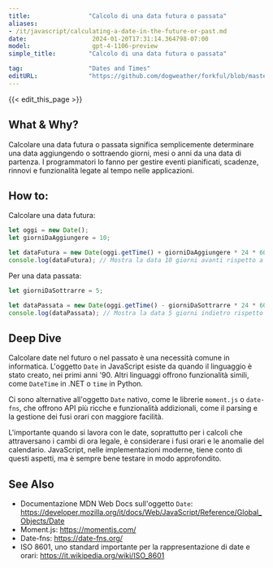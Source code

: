 ```yaml
---
title:                "Calcolo di una data futura o passata"
aliases:
- /it/javascript/calculating-a-date-in-the-future-or-past.md
date:                  2024-01-20T17:31:14.364798-07:00
model:                 gpt-4-1106-preview
simple_title:         "Calcolo di una data futura o passata"

tag:                  "Dates and Times"
editURL:              "https://github.com/dogweather/forkful/blob/master/content/it/javascript/calculating-a-date-in-the-future-or-past.md"
---
```


{{< edit_this_page >}}

## What & Why?
Calcolare una data futura o passata significa semplicemente determinare una data aggiungendo o sottraendo giorni, mesi o anni da una data di partenza. I programmatori lo fanno per gestire eventi pianificati, scadenze, rinnovi e funzionalità legate al tempo nelle applicazioni.

## How to:
Calcolare una data futura:

```javascript
let oggi = new Date();
let giorniDaAggiungere = 10;

let dataFutura = new Date(oggi.getTime() + giorniDaAggiungere * 24 * 60 * 60 * 1000);
console.log(dataFutura); // Mostra la data 10 giorni avanti rispetto a oggi
```

Per una data passata:

```javascript
let giorniDaSottrarre = 5;

let dataPassata = new Date(oggi.getTime() - giorniDaSottrarre * 24 * 60 * 60 * 1000);
console.log(dataPassata); // Mostra la data 5 giorni indietro rispetto a oggi
```

## Deep Dive
Calcolare date nel futuro o nel passato è una necessità comune in informatica. L'oggetto `Date` in JavaScript esiste da quando il linguaggio è stato creato, nei primi anni '90. Altri linguaggi offrono funzionalità simili, come `DateTime` in .NET o `time` in Python.

Ci sono alternative all'oggetto `Date` nativo, come le librerie `moment.js` o `date-fns`, che offrono API più ricche e funzionalità addizionali, come il parsing e la gestione dei fusi orari con maggiore facilità.

L'importante quando si lavora con le date, soprattutto per i calcoli che attraversano i cambi di ora legale, è considerare i fusi orari e le anomalie del calendario. JavaScript, nelle implementazioni moderne, tiene conto di questi aspetti, ma è sempre bene testare in modo approfondito.

## See Also
- Documentazione MDN Web Docs sull'oggetto `Date`: https://developer.mozilla.org/it/docs/Web/JavaScript/Reference/Global_Objects/Date
- Moment.js: https://momentjs.com/
- Date-fns: https://date-fns.org/
- ISO 8601, uno standard importante per la rappresentazione di date e orari: https://it.wikipedia.org/wiki/ISO_8601
